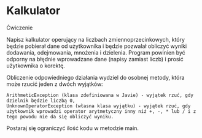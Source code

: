 # Kalkulator
Ćwiczenie

Napisz kalkulator operujący na liczbach zmiennoprzecinkowych, który będzie pobierał dane od użytkownika i będzie pozwalał obliczyć wyniki dodawania, odejmowania, mnożenia i dzielenia. Program powinien być odporny na błędnie wprowadzane dane (napisy zamiast liczb) i prosić użytkownika o korektę.

Obliczenie odpowiedniego działania wydziel do osobnej metody, która może rzucić jeden z dwóch wyjątków:

    ArithmeticException (klasa zdefiniowana w Javie) - wyjątek rzuć, gdy dzielnik będzie liczbą 0,
    UnknownOperatorException (własna klasa wyjątku) - wyjątek rzuć, gdy użytkownik wprowadzi operator arytmetyczny inny niż +, -, * lub / i z tego powodu nie da się obliczyć wyniku.

Postaraj się ograniczyć ilość kodu w metodzie main.

